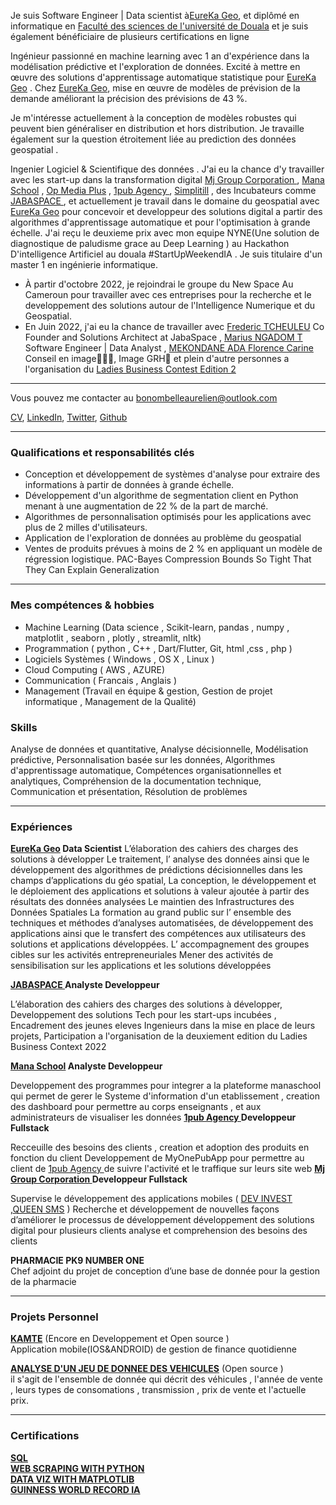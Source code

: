 Je suis Software Engineer | Data scientist à[EureKa Geo](http://eurekageo.space), et diplômé en informatique  en  [Faculté des sciences de l'université de Douala](https://facsciencesunivdouala.cm/) et je suis également bénéficiaire de plusieurs certifications en ligne

Ingénieur passionné en machine learning avec  1 an d'expérience dans la modélisation prédictive et l'exploration de données. Excité à mettre en œuvre des solutions d'apprentissage automatique statistique pour [EureKa Geo](http://eurekageo.space) . Chez  [EureKa Geo](http://eurekageo.space), mise en œuvre de modèles de prévision de la demande améliorant la précision des prévisions de 43 %.

Je m'intéresse actuellement à la conception de modèles robustes qui peuvent bien généraliser en distribution et hors distribution. Je travaille également sur la question étroitement liée au prediction des données geospatial .

Ingenier Logiciel &  Scientifique des données . J'ai eu la chance d'y travailler avec les start-up dans la transformation digital  [Mj Group Corporation ](https://mjgroupco.com) , [Mana School](https://manaschool.net)   , [Op Media Plus](http://opmediaplus.com) , [1pub Agency ](https://1pub.net)  ,   [Simplitill](https://simplitill.com)   , des Incubateurs  comme [JABASPACE ](https://jabaspace.co)  , et actuellement je travail dans le domaine du geospatial avec  [EureKa Geo](http://eurekageo.space)  pour concevoir et developpeur des solutions digital a partir des algorithmes   d'apprentissage automatique et pour l'optimisation à grande échelle. J'ai reçu le deuxieme prix  avec mon equipe NYNE(Une solution de diagnostique de paludisme grace au Deep Learning ) au Hackathon D'intelligence Artificiel au douala #StartUpWeekendIA . Je suis  titulaire d'un master 1 en ingénierie informatique.


- À partir d'octobre 2022, je rejoindrai le groupe du New Space Au Cameroun  pour travailler avec ces entreprises pour la recherche et le developpement des solutions autour de l'Intelligence Numerique et du Geospatial.
- En Juin 2022, j'ai eu la chance de travailler avec [Frederic TCHEULEU](https://www.linkedin.com/in/frederic-tcheuleu-a9309611/)  Co Founder and Solutions Architect at JabaSpace , [Marius NGADOM T](https://www.linkedin.com/in/ngatcharius/) Software Engineer | Data Analyst  , [MEKONDANE ADA Florence Carine](https://www.linkedin.com/in/mekondane-ada-florence-carine/) Conseil en image👩🏿‍🎓, Image GRH🌺 et plein d'autre personnes  a l'organisation du  [Ladies Business Contest Edition 2](https://jabaspace.co/ladies-business-contest-une-1ere-edition/)   

---
Vous pouvez me contacter au bonombelleaurelien@outlook.com
 
<a href="https://aurelienbono.github.io/portefolio/pdf/cv/mycv.pdf" target="_blank">CV</a>,  [LinkedIn](https://www.linkedin.com/in/aurelien-mbelle-bono-1ba339227/), [Twitter](https://twitter.com/Aurelien_Mbelle), [Github](https://github.com/aurelienbono)
<!-- [Google Scholar](https://scholar.google.com/citations?user=0GyjMX4AAAAJ&authuser=2) -->


---
### Qualifications et responsabilités clés


- Conception et développement de systèmes d'analyse pour extraire des informations à partir de données à grande échelle.
- Développement d'un algorithme de segmentation client en Python menant à une augmentation de 22 % de la part de marché.
- Algorithmes de personnalisation optimisés pour les applications avec plus de 2 milles d'utilisateurs.
- Application de l'exploration de données au problème du geospatial 
- Ventes de produits prévues à moins de 2 % en appliquant un modèle de régression logistique.
PAC-Bayes Compression Bounds So Tight That They Can Explain Generalization 


---

### Mes compétences & hobbies 
- Machine Learning  (Data science , Scikit-learn, pandas , numpy , matplotlit , seaborn , plotly , streamlit, nltk)
- Programmation ( python , C++ , Dart/Flutter, Git, html ,css , php )
- Logiciels Systèmes ( Windows  , OS X  ,  Linux )
- Cloud Computing ( AWS , AZURE)
- Communication ( Francais , Anglais )
-  Management (Travail en équipe & gestion, Gestion de projet informatique , Management de la Qualité)

### Skills
Analyse de données et quantitative, Analyse décisionnelle, Modélisation prédictive, Personnalisation basée sur les données, Algorithmes d'apprentissage automatique, Compétences organisationnelles et analytiques, Compréhension de la documentation technique, Communication et présentation, Résolution de problèmes



---

### Expériences

**[EureKa Geo](http://eurekageo.space)      Data Scientist**
L’élaboration des cahiers des charges des solutions à développer
Le traitement, l’ analyse des données ainsi que le développement des algorithmes de prédictions décisionnelles dans les champs d’applications du géo spatial,
La conception, le développement et le déploiement des applications et solutions à valeur ajoutée à partir des résultats des données analysées 
Le maintien des Infrastructures des Données Spatiales 
La formation au grand public sur l’ ensemble des techniques et méthodes d’analyses automatisées, de développement des applications ainsi que le transfert des compétences aux utilisateurs des solutions et applications développées.
L’ accompagnement des groupes cibles sur les activités entrepreneuriales 
Mener des activités de sensibilisation sur les applications et les solutions développées


**[JABASPACE ](https://jabaspace.co)   Analyste Developpeur**  

L’élaboration des cahiers des charges des solutions à développer, 
Developpement des solutions Tech pour les start-ups incubées , 
Encadrement des jeunes eleves Ingenieurs dans la mise en place de leurs projets, 
Participation a l'organisation de la deuxiement edition du  Ladies Business Context 2022

**[Mana School](https://manaschool.net)    Analyste Developpeur**    

Developpement des programmes pour integrer a la plateforme manaschool 
qui permet de gerer le Systeme d'information d'un etablissement , 
creation des dashboard pour permettre au corps enseignants , et aux administrateurs  de visualiser les données 
**[1pub Agency ](https://1pub.net)    Developpeur Fullstack**    

Recceuille des besoins des clients , 
creation et adoption des produits en fonction du client 
Developpement de MyOnePubApp pour permettre au client de [1pub Agency ](https://1pub.net) de suivre l'activité et le traffique sur leurs site web 
**[Mj Group Corporation ](https://mjgroupco.com)   Developpeur Fullstack**    

Supervise le développement des applications mobiles ( [DEV INVEST ](https://) ,[QUEEN SMS](https://queensms.net) )
Recherche et développement de nouvelles façons d’améliorer le processus de développement 
développement des solutions digital pour plusieurs clients 
analyse et comprehension des besoins des clients 

**PHARMACIE PK9 NUMBER ONE**   
Chef adjoint du projet de conception d’une base de donnée pour la gestion de la pharmacie 

---
### Projets Personnel 

**[KAMTE](https://github.com/aurelienbono/Kamte)** (Encore en Developpement et Open source ) <br> 
Application mobile(IOS&ANDROID) de gestion de finance quotidienne

**[ANALYSE D'UN JEU DE DONNEE DES VEHICULES](https://github.com/aurelienbono/Car_analyse/blob/develop/main.ipynb)** (Open source ) <br> 
il s'agit de l'ensemble de donnée qui décrit des véhicules , l'année de vente , leurs types de consomations , transmission , prix de vente et l'actuelle prix.

---
### Certifications

**[SQL](https://aurelienbono.github.io/portefolio/pdf/certif/3.pdf)** <br>
**[WEB SCRAPING WITH PYTHON](https://aurelienbono.github.io/portefolio/pdf/certif/5.pdf)**<br>
**[DATA VIZ WITH MATPLOTLIB](https://aurelienbono.github.io/portefolio/certif/4.pdf)**<br>
**[GUINNESS WORLD RECORD IA ](https://aurelienbono.github.io/portefolio/pdf/certif/1.pdf)**<br>
